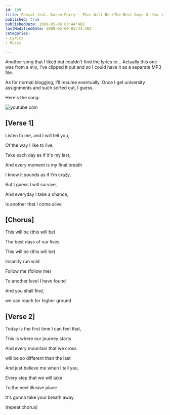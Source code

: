 ```yaml
---
id: 199
title: Pascal feat. Karen Parry - This Will Be (The Best Days Of Our Lives)
published: true
publishedDate: 2009-05-09 03:44:48Z
lastModifiedDate: 2009-05-09 03:44:48Z
categories:
- Lyrics
- Music

---
```


Another song that I liked but couldn't find the lyrics to... Actually this one was from a mix, I've clipped it out and so I could have it as a separate MP3 file.

As for normal blogging, I'll resume eventually. Once I get university assignments and such sorted out, I guess.

Here's the song:  

![youtube.com](http://www.youtube.com/v/HXx9uVGPWCg?fs=1&hl=en_US)

## [Verse 1]
Listen to me, and I will tell you,  

Of the way I like to live,  

Take each day as if it's my last,  

And every moment is my final breath  

I know it sounds as if I'm crazy,  

But I guess I will survive,  

And everyday I take a chance,  

Is another that I come alive

<!--more-->

## [Chorus]
This will be (this will be)  

The best days of our lives  

This will be (this will be)  

Insanity run wild  

Follow me (follow me)  

To another level I have found  

And you shall find,  

we can reach for higher ground

## [Verse 2]
Today is the first time I can feel that,  

This is where our journey starts  

And every mountain that we cross  

will be so different than the last  

And just believe me when I tell you,  

Every step that we will take  

To the next illusive place  

It's gonna take your breath away

(repeat chorus)

